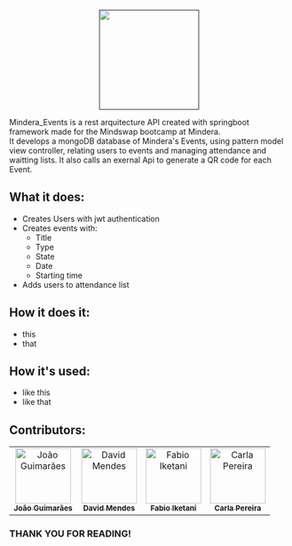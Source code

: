 <p align="center">
  <a href=" ">
    <img src="https://i.imgur.com/DJo3D6r.png" height="180px">
  </a>
</p>

Mindera_Events is a rest arquitecture API created with springboot framework made for the Mindswap bootcamp at Mindera.<br>
It develops a mongoDB database of Mindera's Events, using pattern model view controller, relating users to events and managing attendance and waitting lists. It also calls an exernal Api to generate a QR code for each Event.


 ## What it does:
 - Creates Users with jwt authentication
 - Creates events with:
    - Title
    - Type
    - State
    - Date
    - Starting time  
 - Adds users to attendance list
<p></p>

 ## How it does it:
 - this
 - that
<p></p>

 ## How it's used:
 - like this
 - like that
<p></p>
 

## Contributors:

<table>
  <tr>
    
  <td align="center"><a href="https://github.com/joaoguima24"><img src="https://avatars.githubusercontent.com/u/108727426?v=4" width="100px;" alt="João Guimarães"/><br /><sub><b>João Guimarães</b></sub></a><br /></td>
    
  <td align="center"><a href="https://github.com/Iamcogita"><img src="https://avatars.githubusercontent.com/u/99983918?v=4" width="100px;" alt="David Mendes"/><br /><sub><b>David Mendes</b></sub></a><br /></td>
    
  <td align="center"><a href="https://github.com/fabioiketani"><img src="https://avatars.githubusercontent.com/u/108727648?v=4" width="100px;" alt="Fabio Iketani"/><br /><sub><b>Fabio Iketani</b></sub></a><br /></td>
    
  <td align="center"><a href="https://github.com/Interetion"><img src="https://avatars.githubusercontent.com/u/104978602?v=4" width="100px;" alt="Carla Pereira"/><br /><sub><b>Carla Pereira</b></sub></a><br /></td>
    
  </tr>
</table>

<h3>THANK YOU FOR READING!</h3>
